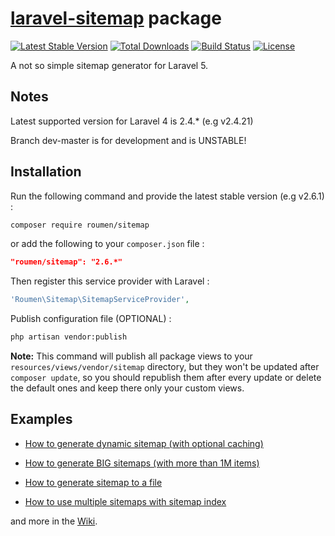 # [laravel-sitemap](http://roumen.it/projects/laravel-sitemap) package

[![Latest Stable Version](https://poser.pugx.org/roumen/sitemap/version.png)](https://packagist.org/packages/roumen/sitemap) [![Total Downloads](https://poser.pugx.org/roumen/sitemap/d/total.png)](https://packagist.org/packages/roumen/sitemap) [![Build Status](https://travis-ci.org/RoumenDamianoff/laravel-sitemap.png?branch=master)](https://travis-ci.org/RoumenDamianoff/laravel-sitemap) [![License](https://poser.pugx.org/roumen/sitemap/license.png)](https://packagist.org/packages/roumen/sitemap)

A not so simple sitemap generator for Laravel 5.


## Notes

Latest supported version for Laravel 4 is 2.4.* (e.g v2.4.21)

Branch dev-master is for development and is UNSTABLE!


## Installation

Run the following command and provide the latest stable version (e.g v2.6.1) :

```bash
composer require roumen/sitemap
```

or add the following to your `composer.json` file :

```json
"roumen/sitemap": "2.6.*"
```

Then register this service provider with Laravel :

```php
'Roumen\Sitemap\SitemapServiceProvider',
```

Publish configuration file (OPTIONAL) :

```bash
php artisan vendor:publish
```

**Note:** This command will publish all package views to your ``resources/views/vendor/sitemap`` directory, but they won't be updated after ``composer update``, so you should republish them after every update or delete the default ones and keep there only your custom views.


## Examples

- [How to generate dynamic sitemap (with optional caching)](https://github.com/RoumenDamianoff/laravel-sitemap/wiki/Dynamic-sitemap)

- [How to generate BIG sitemaps (with more than 1M items)](https://github.com/RoumenDamianoff/laravel-sitemap/wiki/Generate-BIG-sitemaps)

- [How to generate sitemap to a file](https://github.com/RoumenDamianoff/laravel-sitemap/wiki/Generate-sitemap)

- [How to use multiple sitemaps with sitemap index](https://github.com/RoumenDamianoff/laravel-sitemap/wiki/Sitemap-index)

and more in the [Wiki](https://github.com/RoumenDamianoff/laravel-sitemap/wiki).
